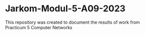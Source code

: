 # Jarkom-Modul-5-A09-2023
This repository was created to document the results of work from Practicum 5 Computer Networks
